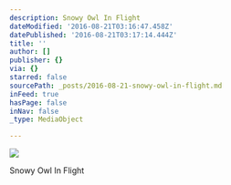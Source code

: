 ```yaml
---
description: Snowy Owl In Flight
dateModified: '2016-08-21T03:16:47.458Z'
datePublished: '2016-08-21T03:17:14.444Z'
title: ''
author: []
publisher: {}
via: {}
starred: false
sourcePath: _posts/2016-08-21-snowy-owl-in-flight.md
inFeed: true
hasPage: false
inNav: false
_type: MediaObject

---
```

![](https://the-grid-user-content.s3-us-west-2.amazonaws.com/de3f4382-3023-49b9-9759-833d107608c5.jpg)

Snowy Owl In Flight
